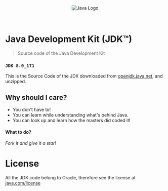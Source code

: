 <p align="center">
	<br>
	<br>
	<img src="https://cdn.svgporn.com/logos/java.svg" alt="Java Logo">
	<br>
	<br>
	<br>
</p>

# Java Development Kit (JDK™)

> Source code of the Java Development Kit

### `JDK 8.0_171`

This is the Source Code of the JDK downloaded from [openjdk.java.net](https://openjdk.java.net/), and unzipped.

## Why should I care?

- You don't have to!
- You can learn while understanding what's behind Java.
- You can look up and learn how the masters did coded it!

#### What to do?

*Fork it and give it a star!* 

# License

All the JDK code belong to Oracle, therefore see the license at [java.com/license](ttp://java.com/license)
